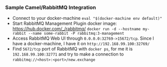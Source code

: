 ### Sample Camel/RabbitMQ Integration

- Connect to your docker-machine `eval "$(docker-machine env default)"`
- Start RabbitMQ Management Plugin docker image: https://hub.docker.com/_/rabbitmq/ `docker run -d --hostname my-rabbit --name some-rabbit -P rabbitmq:3-management`
- Access RabbitMQ Web UI through `0.0.0.0:32769->15672/tcp`. Since I have a docker-machine, I have it on `http://192.168.99.100:32769/`
- Find `5672/tcp` port of RabbitMQ with `docker ps`, for me it is `192.168.99.100:32771` and try to make a connection to `rabbitmq://<host>:<port>/new.exchange` 